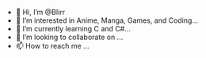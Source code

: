 - 👋 Hi, I’m @Blirr
- 👀 I’m interested in Anime, Manga, Games, and Coding...
- 🌱 I’m currently learning C and C#...
- 💞️ I’m looking to collaborate on ...
- 📫 How to reach me ...

<!---
Blirr/Blirr is a ✨ special ✨ repository because its `README.md` (this file) appears on your GitHub profile.
You can click the Preview link to take a look at your changes.
--->
